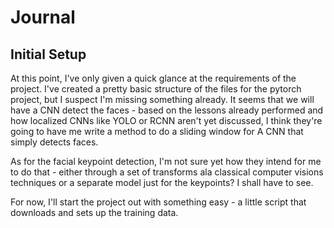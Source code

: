 # Journal

## Initial Setup

At this point, I've only given a quick glance at the requirements of the project. I've created a pretty basic structure of the files for the pytorch project, but I suspect I'm missing something already. It seems that we will have a CNN detect the faces - based on the lessons already performed and how localized CNNs like YOLO or RCNN aren't yet discussed, I think they're going to have me write a method to do a sliding window for A CNN that simply detects faces.

As for the facial keypoint detection, I'm not sure yet how they intend for me to do that - either through a set of transforms ala classical computer visions techniques or a separate model just for the keypoints? I shall have to see.

For now, I'll start the project out with something easy - a little script that downloads and sets up the training data.
